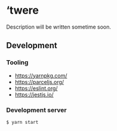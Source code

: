 # &lsquo;twere

Description will be written sometime soon.

## Development

### Tooling

- https://yarnpkg.com/
- https://parceljs.org/
- https://eslint.org/
- https://jestjs.io/

### Development server

```
$ yarn start
```

